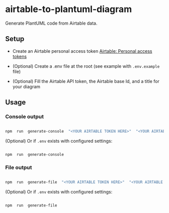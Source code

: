 
# airtable-to-plantuml-diagram

Generate PlantUML code from Airtable data.

  

## Setup

- Create an Airtable personal access token [Airtable: Personal access tokens](https://airtable.com/create/tokens)

  

- (Optional) Create a .env file at the root (see example with `.env.example` file)

- (Optional) Fill the Airtable API token, the Airtable base Id, and a title for your diagram

  

## Usage

  

### Console output

  

```bash

npm  run  generate-console  "<YOUR AIRTABLE TOKEN HERE>"  "<YOUR AIRTABLE BASE ID HERE>"  "<A TITLE FOR THE DIAGRAM>"

```

  

(Optional) Or if `.env` exists with configured settings:

```bash

npm  run  generate-console

```

  
  

### File output

```bash

npm  run  generate-file  "<YOUR AIRTABLE TOKEN HERE>"  "<YOUR AIRTABLE BASE ID HERE>"  "<A TITLE FOR THE DIAGRAM>"

```

  

(Optional) Or if `.env` exists with configured settings:

```bash

npm  run  generate-file

```